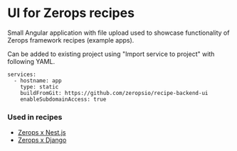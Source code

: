 # UI for Zerops recipes
Small Angular application with file upload used to showcase functionality of Zerops framework recipes (example apps).

Can be added to existing project using "Import service to project" with following YAML.

```
services:
  - hostname: app
    type: static
    buildFromGit: https://github.com/zeropsio/recipe-backend-ui
    enableSubdomainAccess: true
```

### Used in recipes
- [Zerops x Nest.js](https://github.com/zeropsio/recipe-nestjs)
- [Zerops x Django](https://github.com/zeropsio/recipe-django)
